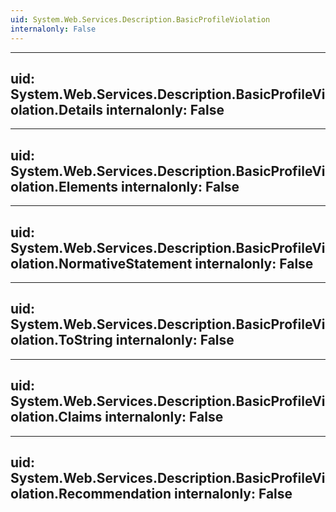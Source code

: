 ```yaml
---
uid: System.Web.Services.Description.BasicProfileViolation
internalonly: False
---
```


---
uid: System.Web.Services.Description.BasicProfileViolation.Details
internalonly: False
---

---
uid: System.Web.Services.Description.BasicProfileViolation.Elements
internalonly: False
---

---
uid: System.Web.Services.Description.BasicProfileViolation.NormativeStatement
internalonly: False
---

---
uid: System.Web.Services.Description.BasicProfileViolation.ToString
internalonly: False
---

---
uid: System.Web.Services.Description.BasicProfileViolation.Claims
internalonly: False
---

---
uid: System.Web.Services.Description.BasicProfileViolation.Recommendation
internalonly: False
---
